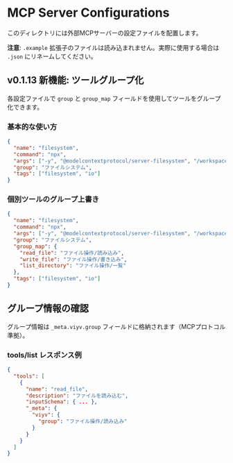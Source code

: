 # MCP Server Configurations

このディレクトリには外部MCPサーバーの設定ファイルを配置します。

**注意**: `.example` 拡張子のファイルは読み込まれません。実際に使用する場合は `.json` にリネームしてください。

## v0.1.13 新機能: ツールグループ化

各設定ファイルで `group` と `group_map` フィールドを使用してツールをグループ化できます。

### 基本的な使い方

```json
{
  "name": "filesystem",
  "command": "npx",
  "args": ["-y", "@modelcontextprotocol/server-filesystem", "/workspace"],
  "group": "ファイルシステム",
  "tags": ["filesystem", "io"]
}
```

### 個別ツールのグループ上書き

```json
{
  "name": "filesystem",
  "command": "npx",
  "args": ["-y", "@modelcontextprotocol/server-filesystem", "/workspace"],
  "group": "ファイルシステム",
  "group_map": {
    "read_file": "ファイル操作/読み込み",
    "write_file": "ファイル操作/書き込み",
    "list_directory": "ファイル操作/一覧"
  },
  "tags": ["filesystem", "io"]
}
```

## グループ情報の確認

グループ情報は `_meta.viyv.group` フィールドに格納されます（MCPプロトコル準拠）。

### tools/list レスポンス例

```json
{
  "tools": [
    {
      "name": "read_file",
      "description": "ファイルを読み込む",
      "inputSchema": { ... },
      "_meta": {
        "viyv": {
          "group": "ファイル操作/読み込み"
        }
      }
    }
  ]
}
```

